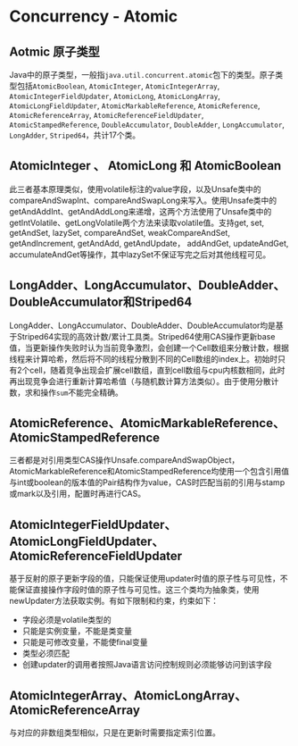 # Concurrency - Atomic

## Aotmic 原子类型
Java中的原子类型，一般指`java.util.concurrent.atomic`包下的类型。原子类型包括`AtomicBoolean`, `AtomicInteger`, `AtomicIntegerArray`, `AtomicIntegerFieldUpdater`, `AtomicLong`, `AtomicLongArray`, `AtomicLongFieldUpdater`, `AtomicMarkableReference`, `AtomicReference`, `AtomicReferenceArray`, `AtomicReferenceFieldUpdater`, `AtomicStampedReference`, `DoubleAccumulator`, `DoubleAdder`, `LongAccumulator`, `LongAdder`, `Striped64`，共计17个类。

##  Atomiclnteger 、 AtomicLong 和 AtomicBoolean
此三者基本原理类似，使用volatile标注的value字段，以及Unsafe类中的compareAndSwapInt、compareAndSwapLong来写入。使用Unsafe类中的getAndAddInt、getAndAddLong来递增，这两个方法使用了Unsafe类中的getIntVolatile、getLongVolatile两个方法来读取volatile值。支持get, set, getAndSet, lazySet, compareAndSet, weakCompareAndSet, getAndIncrement, getAndAdd, getAndUpdate， addAndGet, updateAndGet, accumulateAndGet等操作，其中lazySet不保证写完之后对其他线程可见。 

## LongAdder、LongAccumulator、DoubleAdder、DoubleAccumulator和Striped64
LongAdder、LongAccumulator、DoubleAdder、DoubleAccumulator均是基于Striped64实现的高效计数/累计工具类。Striped64使用CAS操作更新base值，当更新操作失败时认为当前竞争激烈，会创建一个Cell数组来分散计数，根据线程来计算哈希，然后将不同的线程分散到不同的Cell数组的index上。初始时只有2个cell，随着竞争出现会扩展cell数组，直到cell数组与cpu内核数相同，此时再出现竞争会进行重新计算哈希值（与随机数计算方法类似）。由于使用分散计数，求和操作`sum`不能完全精确。

## AtomicReference、AtomicMarkableReference、AtomicStampedReference
三者都是对引用类型CAS操作Unsafe.compareAndSwapObject，AtomicMarkableReference和AtomicStampedReference均使用一个包含引用值与int或boolean的版本值的Pair结构作为value，CAS时匹配当前的引用与stamp或mark以及引用，配置时再进行CAS。

## AtomicIntegerFieldUpdater、AtomicLongFieldUpdater、AtomicReferenceFieldUpdater
基于反射的原子更新字段的值，只能保证使用updater时值的原子性与可见性，不能保证直接操作字段时值的原子性与可见性。这三个类均为抽象类，使用newUpdater方法获取实例。有如下限制和约束，约束如下：
* 字段必须是volatile类型的
* 只能是实例变量，不能是类变量
* 只能是可修改变量，不能使final变量
* 类型必须匹配
* 创建updater的调用者按照Java语言访问控制规则必须能够访问到该字段

## AtomicIntegerArray、AtomicLongArray、AtomicReferenceArray
与对应的非数组类型相似，只是在更新时需要指定索引位置。